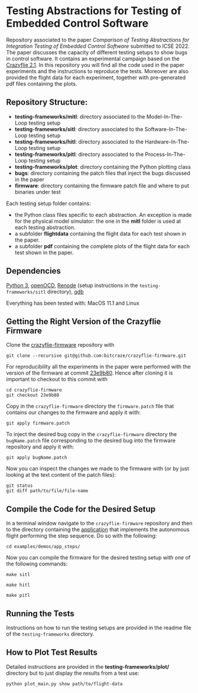 # Testing Abstractions for Testing of Embedded Control Software

Repository associated to the paper _Comparison of Testing Abstractions for Integration Testing of Embedded Control Software_ submitted to ICSE 2022.
The paper discusses the capacity of different testing setups to show bugs in control software.
It contains an experimental campaign based on the [Crazyflie 2.1](https://store.bitcraze.io/products/crazyflie-2-1).
In this repository you will find all the code used in the paper experiments and the instructions to reproduce the tests.
Moreover are also provided the flight data for each experiment, together with pre-generated pdf files containing the plots.

## Repository Structure:

 * **testing-frameworks/mitl**: directory associated to the Model-In-The-Loop testing setup
 * **testing-frameworks/sitl**: directory associated to the Software-In-The-Loop testing setup
 * **testing-frameworks/hitl**: directory associated to the Hardware-In-The-Loop testing setup
 * **testing-frameworks/pitl**: directory associated to the Process-In-The-Loop testing setup
 * **testing-frameworks/plot**: directory containing the Python plotting class
 * **bugs**: directory containing the patch files that inject the bugs discussed in the paper
 * **firmware**: directory containing the firmware patch file and where to put binaries under test

Each testing setup folder contains:

 * the Python class files specific to each abstraction. An exception is made for the physical model simulator: the one in the **mitl** folder is used at each testing abstraction.
 * a subfolder **flightdata** containing the flight data for each test shown in the paper.
 * a subfolder **pdf** containing the complete plots of the flight data for each test shown in the paper.

## Dependencies

[Python 3](https://www.python.org/downloads/release/python-391/), [openOCD](https://www.openocd.org/), [Renode](https://renode.io/) (setup instructions in the `testing-frameworks/sitl` directory), [gdb](https://www.gnu.org/software/gdb/)

Everything has been tested with: MacOS 11.1 and Linux

## Getting the Right Version of the Crazyflie Firmware 
Clone the [crazyflie-firmware](https://github.com/bitcraze/crazyflie-firmware) repository with

```console
git clone --recursive git@github.com:bitcraze/crazyflie-firmware.git
```

For reproducibility all the experiments in the paper were performed with the version of the firmware at commit [23e9b80](https://github.com/bitcraze/crazyflie-firmware/commit/23e9b80caa9137d2953ae6dce57507fda1b05a8c).
Hence after cloning it is important to checkout to this commit with

```console
cd crazyflie-firmware
git checkout 23e9b80
```

Copy in the `crazyflie-firmware` directory the `firmware.patch` file that contains our changes to the firmware and apply it with:

```console
git apply firmware.patch
```

To inject the desired bug copy in the `crazyflie-firmware` directory the `bugName.patch` file corresponding to the desired bug into the firmware repository and apply it with:

```console
git apply bugName.patch
```

Now you can inspect the changes we made to the firmware with (or by just looking at the text content of the patch files):

```console
git status
git diff path/to/file/file-name
```

## Compile the Code for the Desired Setup 

In a terminal window navigate to the `crazyflie-firmware` repository and then to the directory containing the [application](https://www.bitcraze.io/documentation/repository/crazyflie-firmware/master/userguides/app_layer/) that implements the autonomous flight performing the step sequence. Do so with the following:

```console
cd examples/demos/app_steps/
```

Now you can compile the firmware for the desired testing setup with *one* of the following commands:

```console
make sitl
```
```console
make hitl
```
```console
make pitl
```

## Running the Tests

Instructions on how to run the testing setups are provided in the readme file of the `testing-frameworks` directory.

## How to Plot Test Results 

Detailed instructions are provided in the **testing-frameworks/plot/** directory but to just display the results from a test use:

```console
python plot_main.py show path/to/flight-data
```
